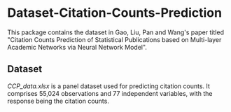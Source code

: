 # Dataset-Citation-Counts-Prediction
This package contains the dataset in Gao, Liu, Pan and Wang's paper titled "Citation Counts Prediction of Statistical Publications based on Multi-layer Academic Networks via Neural Network Model".

## Dataset
*CCP_data.xlsx* is a panel dataset used for predicting citation counts. It comprises 55,024 observations and 77 independent variables, with the response being the citation counts.
